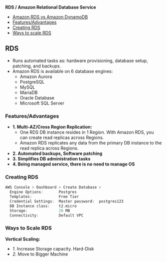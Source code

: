 **RDS / Amazon Relational Database Service**
- [Amazon RDS vs Amazon DynamoDB](/System-Design/Concepts/Databases/NOSQL/AWS_DynamoDB/README.md#vs)
- [Features/Advantages](#f)
- [Creating RDS](#c)
- [Ways to scale RDS](#w)

## RDS 
- Runs automated tasks as: hardware provisioning, database setup, patching, and backups.
- Amazon RDS is available on 6 database engines:
  - Amazon Aurora
  - PostgreSQL
  - MySQL
  - MariaDB
  - Oracle Database
  - Microsoft SQL Server

<a name=f></a>
### Features/Advantages
- **1. Multi-AZ/Cross Region Replication:**
  - One RDS DB instance resides in 1 Region. With Amazon RDS, you can create read replicas across Regions.
  - Amazon RDS replicates any data from the primary DB instance to the read replica across Regions.
- **2. Automated backups, Software patching**
- **3. Simplifies DB administration tasks**
- **4. Being managed service, there is no need to manage OS**

<a name=c></a>
### Creating RDS
```c
AWS Console > Dashboard > Create Database > 
  Engine Options:       Postgres
  Templates:            Free Tier
  Credential Settings:  Master password:  postgres123
  DB Instance class:    t2.micro
  Storage:              20 MB
  Connectivity:         Default VPC
```

<a name=w></a>
### Ways to Scale RDS
**Vertical Scaling:**
  - _1._ Increase Storage capacity. Hard-Disk
  - _2._ Move to Bigger Machine
